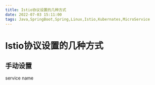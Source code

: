 ```yaml
---
title: Istio协议设置的几种方式
date: 2022-07-03 15:11:00
tags: Java,SpringBoot,Spring,Linux,Istio,Kubernates,MicroService
---
```


# Istio协议设置的几种方式

## 手动设置

service name
